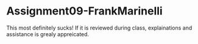 # Assignment09-FrankMarinelli

This most definitely sucks! If it is reviewed during class, explainations and assistance is grealy appreicated.
